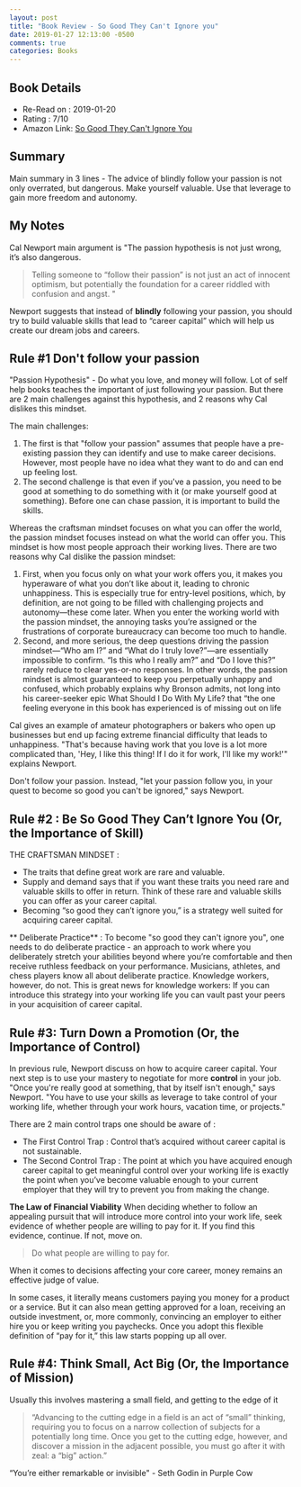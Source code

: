 ```yaml
---
layout: post
title: "Book Review - So Good They Can't Ignore you"
date: 2019-01-27 12:13:00 -0500
comments: true
categories: Books
---
```



## Book Details
- Re-Read on : 2019-01-20
- Rating : 7/10
- Amazon Link: [So Good They Can't Ignore You](https://www.amazon.com/Good-They-Cant-Ignore-You/dp/1455509124)

## Summary
Main summary in 3 lines - The advice of blindly follow your passion is not only overrated, but dangerous. Make yourself valuable. Use that leverage to gain more freedom and autonomy.
<!--more-->
## My Notes
Cal Newport main argument is "The passion hypothesis is not just wrong, it’s also dangerous.
>Telling someone to “follow their passion” is not just an act of innocent optimism, but potentially the foundation for a career riddled with confusion and angst. "

Newport suggests that instead of **blindly** following your passion, you should try to build valuable skills that lead to “career capital” which will help us create our dream jobs and careers.

## Rule #1 Don't follow your passion
"Passion Hypothesis" - Do what you love, and money will follow. Lot of self help books teaches the important of just following your passion. But there are 2 main challenges against this hypothesis, and 2 reasons why Cal dislikes this mindset.  
  
The main challenges:   

1. The first is that "follow your passion" assumes that people have a pre-existing passion they can identify and use to make career decisions. However, most people have no idea what they want to do and can end up feeling lost.  
2. The second challenge is that even if you've a passion, you need to be good at something to do something with it (or make yourself good at something). Before one can chase passion, it is important to build the skills.  

Whereas the craftsman mindset focuses on what you can offer the world, the passion mindset focuses instead on what the world can offer you. This mindset is how most people approach their working lives. There are two reasons why Cal dislike the passion mindset:

1. First, when you focus only on what your work offers you, it makes you hyperaware of what you don’t like about it, leading to chronic unhappiness. This is especially true for entry-level positions, which, by definition, are not going to be filled with challenging projects and autonomy—these come later. When you enter the working world with the passion mindset, the annoying tasks you’re assigned or the frustrations of corporate bureaucracy can become too much to handle.
2. Second, and more serious, the deep questions driving the passion mindset—“Who am I?” and “What do I truly love?”—are essentially impossible to confirm. “Is this who I really am?” and “Do I love this?” rarely reduce to clear yes-or-no responses. In other words, the passion mindset is almost guaranteed to keep you perpetually unhappy and confused, which probably explains why Bronson admits, not long into his career-seeker epic What Should I Do With My Life? that “the one feeling everyone in this book has experienced is of missing out on life


Cal gives an example of amateur photographers or bakers who open up businesses but end up facing extreme financial difficulty that leads to unhappiness. "That's because having work that you love is a lot more complicated than, 'Hey, I like this thing! If I do it for work, I'll like my work!'" explains Newport.

Don't follow your passion. Instead, "let your passion follow you, in your quest to become so good you can't be ignored," says Newport.

## Rule #2 : Be So Good They Can’t Ignore You (Or, the Importance of Skill)

THE CRAFTSMAN MINDSET :  

- The traits that define great work are rare and valuable.   
- Supply and demand says that if you want these traits you need rare and valuable skills to offer in return. Think of these rare and valuable skills you can offer as your career capital.  
- Becoming “so good they can’t ignore you,” is a strategy well suited for acquiring career capital.  

** Deliberate Practice** : To become "so good they can't ignore you", one needs to do deliberate practice - an approach to work where you deliberately stretch your abilities beyond where you’re comfortable and then receive ruthless feedback on your performance. Musicians, athletes, and chess players know all about deliberate practice. Knowledge workers, however, do not. This is great news for knowledge workers: If you can introduce this strategy into your working life you can vault past your peers in your acquisition of career capital.

## Rule #3: Turn Down a Promotion (Or, the Importance of Control)
In previous rule, Newport discuss on how to acquire  career capital. Your next step is to use your mastery to negotiate for more **control** in your job.
"Once you're really good at something, that by itself isn't enough," says Newport. "You have to use your skills as leverage to take control of your working life, whether through your work hours, vacation time, or projects."

There are 2 main control traps one should be aware of :
- The First Control Trap : Control that’s acquired without career capital is not sustainable.
- The Second Control Trap : The point at which you have acquired enough career capital to get meaningful control over your working life is exactly the point when you’ve become valuable enough to your current employer that they will try to prevent you from making the change.

**The Law of Financial Viability**
When deciding whether to follow an appealing pursuit that will introduce more control into your work life, seek evidence of whether people are willing to pay for it. If you find this evidence, continue. If not, move on.

> Do what people are willing to pay for.

When it comes to decisions affecting your core career, money remains an effective judge of value.

In some cases, it literally means customers paying you money for a product or a service. But it can also mean getting approved for a loan, receiving an outside investment, or, more commonly, convincing an employer to either hire you or keep writing you paychecks. Once you adopt this flexible definition of “pay for it,” this law starts popping up all over.

## Rule #4: Think Small, Act Big (Or, the Importance of Mission)
Usually this involves mastering a small field, and getting to the edge of it
> “Advancing to the cutting edge in a field is an act of “small” thinking, requiring you to focus on a narrow collection of subjects for a potentially long time. Once you get to the cutting edge, however, and discover a mission in the adjacent possible, you must go after it with zeal: a “big” action.”

“You’re either remarkable or invisible" - Seth Godin in Purple Cow
